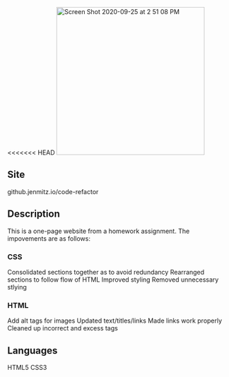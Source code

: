 <<<<<<< HEAD
<img width="335" alt="Screen Shot 2020-09-25 at 2 51 08 PM" src="https://user-images.githubusercontent.com/49658803/94319052-ad5f9880-ff3e-11ea-96a6-8bb32dd5ee88.png">

## Site
github.jenmitz.io/code-refactor

## Description
This is a one-page website from a homework assignment. The impovements are as follows:

### CSS
Consolidated sections together as to avoid redundancy
Rearranged sections to follow flow of HTML
Improved styling
Removed unnecessary stlying

### HTML
Add alt tags for images
Updated text/titles/links
Made links work properly
Cleaned up incorrect and excess tags

## Languages
HTML5
CSS3
